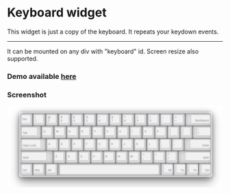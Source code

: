 # Keyboard widget

This widget is just a copy of the keyboard. It repeats your keydown events.
___
It can be mounted on any div with "keyboard" id. Screen resize also supported.


### Demo available [here](https://obergodmar.github.io/keyboard)

### Screenshot

![Keyboard](screenshots/keyboard.gif)
